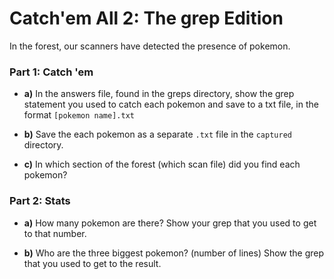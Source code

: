 # Catch'em All 2: The grep Edition

In the forest, our scanners have detected the presence of pokemon.

### Part 1: Catch 'em
- **a)** In the answers file, found in the greps directory, show the grep statement you used to catch each pokemon and save to a txt file, in the format `[pokemon name].txt`

- **b)** 
Save the each pokemon as a separate `.txt` file in the `captured` directory.


- **c)** In which section of the forest (which scan file) did you find each pokemon?


### Part 2: Stats
- **a)** How many pokemon are there? Show your grep that you used to get to that number.


- **b)** Who are the three biggest pokemon? (number of lines)
Show the grep that you used to get to the result.





